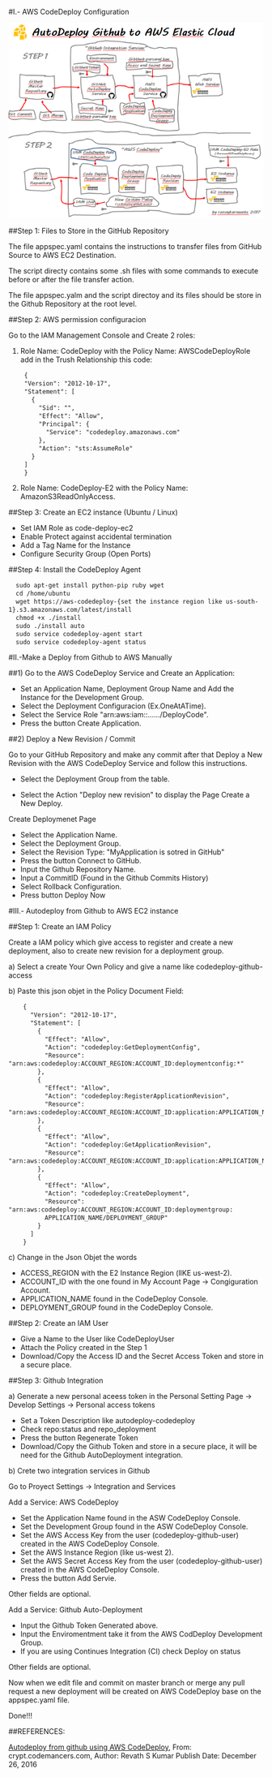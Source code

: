 #I.- AWS CodeDeploy Configuration

<img src="/autodeploy-github-to-aws.PNG" width="700"/>

##Step 1: Files to Store in the GitHub Repository

The file appspec.yaml contains the instructions to transfer files from GitHub Source to AWS EC2 Destination.

The script directy contains some .sh files with some commands to execute before or after the file transfer 
action.

The file appspec.yalm and the script directoy and its files should be store in the Github Repository at the 
root level.

##Step 2:  AWS permission configuracion

Go to the IAM Management Console and Create 2 roles:

1) Role Name: CodeDeploy with the Policy Name: AWSCodeDeployRole add in the Trush Relationship this code:

        {
        "Version": "2012-10-17",
        "Statement": [
          {
            "Sid": "",
            "Effect": "Allow",
            "Principal": {
              "Service": "codedeploy.amazonaws.com"
            },
            "Action": "sts:AssumeRole"
          }
        ]
        }


2) Role Name: CodeDeploy-E2 with the Policy Name: AmazonS3ReadOnlyAccess.

##Step 3: Create an EC2 instance (Ubuntu / Linux)  
        
- Set IAM Role as code-deploy-ec2
- Enable Protect against accidental termination
- Add a Tag Name for the Instance
- Configure Security Group (Open Ports)
    
##Step 4: Install the CodeDeploy Agent

      sudo apt-get install python-pip ruby wget
      cd /home/ubuntu
      wget https://aws-codedeploy-{set the instance region like us-south-1}.s3.amazonaws.com/latest/install
      chmod +x ./install
      sudo ./install auto
      sudo service codedeploy-agent start
      sudo service codedeploy-agent status
 
 
#II.-Make a Deploy from Github to AWS Manually 


##1) Go to the AWS CodeDeploy Service and Create an Application:
  
- Set an Application Name, Deployment Group Name and Add the Instance for the Development Group.
- Select the Deployment Configuracion (Ex.OneAtATime).
- Select the Service Role "arn:aws:iam::....../DeployCode".
- Press the button Create Application.
   
##2) Deploy a New Revision / Commit
  
Go to your GitHub Repository and make any commit after that Deploy a New Revision with the AWS CodeDeploy Service and follow this instructions.
    
- Select the Deployment Group from the table.

- Select the Action "Deploy new revision" to display the Page Create a New Deploy.

Create Deploymenet Page
- Select the Application Name.
- Select the Deployment Group.
- Select the Revision Type: "MyApplication is sotred in GitHub"
- Press the button Connect to GitHub.
- Input the Github Repository Name.
- Input a CommitID (Found in the Github Commits History)
- Select Rollback Configuration.
- Press button Deploy Now
    
    
#III.- Autodeploy from Github to AWS EC2 instance

##Step 1: Create an IAM Policy
   
Create a IAM policy which give access to register and create a new deployment, also to create new revision 
for a deployment group.
  
a) Select a create Your Own Policy and give a name like codedeploy-github-access

b) Paste this json objet in the Policy Document Field:
        
        {
          "Version": "2012-10-17",
          "Statement": [
            {
              "Effect": "Allow",
              "Action": "codedeploy:GetDeploymentConfig",
              "Resource": "arn:aws:codedeploy:ACCOUNT_REGION:ACCOUNT_ID:deploymentconfig:*"
            },
            {
              "Effect": "Allow",
              "Action": "codedeploy:RegisterApplicationRevision",
              "Resource": "arn:aws:codedeploy:ACCOUNT_REGION:ACCOUNT_ID:application:APPLICATION_NAME"
            },
            {
              "Effect": "Allow",
              "Action": "codedeploy:GetApplicationRevision",
              "Resource": "arn:aws:codedeploy:ACCOUNT_REGION:ACCOUNT_ID:application:APPLICATION_NAME"
            },
            {
              "Effect": "Allow",
              "Action": "codedeploy:CreateDeployment",
              "Resource": "arn:aws:codedeploy:ACCOUNT_REGION:ACCOUNT_ID:deploymentgroup:
              APPLICATION_NAME/DEPLOYMENT_GROUP"
            }
          ]
        }
        
c) Change in the Json Objet the words
    
- ACCESS_REGION with the E2 Instance Region (lIKE us-west-2).
- ACCOUNT_ID with the one found in My Account Page -> Congiguration Account.
- APPLICATION_NAME found in the CodeDeploy Console.
- DEPLOYMENT_GROUP found in the CodeDeploy Console.

##Step 2: Create an IAM User

- Give a Name to the User like CodeDeployUser
- Attach the Policy created in the Step 1
- Download/Copy the Access ID and the Secret Access Token and store in a secure place.

##Step 3: Github Integration

a) Generate a new personal aceess token in the Personal Setting Page -> Develop Settings -> Personal access tokens
   
- Set a Token Description like autodeploy-codedeploy
- Check repo:status and repo_deployment
- Press the button Regenerate Token
- Download/Copy the Github Token and store in a secure place, it will be need for the Github AutoDeployment integration.

b) Crete two integration services in Github
   
Go to Proyect Settings -> Integration and Services

Add a Service: AWS CodeDeploy

- Set the Application Name found in the ASW CodeDeploy Console.
- Set the Development Group found in the ASW CodeDeploy Console.
- Set the AWS Access Key from the user (codedeploy-github-user) created in the AWS CodeDeploy Console.
- Set the AWS Instance Region (like us-west 2).
- Set the AWS Secret Access Key from the user (codedeploy-github-user) created in the AWS CodeDeploy Console.
- Press the button Add Servie.

Other fields are optional.

Add a Service: Github Auto-Deployment

- Input the Github Token Generated above.
- Input the Enviromentment take it from the AWS CodDeploy Development Group.
- If you are using Continues Integration (CI) check Deploy on status

Other fields are optional.

Now when we edit file and commit on master branch or merge any pull request a new deployment will be created 
on AWS CodeDeploy base on the appspec.yaml file.  

Done!!!    


##REFERENCES:

[Autodeploy from github using AWS CodeDeploy](http://crypt.codemancers.com/posts/2016-12-26-autodeploy-from-github-using-aws-codedeploy/), From: crypt.codemancers.com, Author: Revath S Kumar  Publish Date: December 26, 2016

